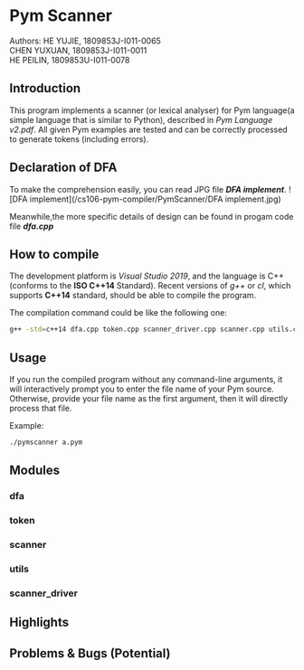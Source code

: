 # Pym Scanner
Authors:
HE YUJIE, 1809853J-I011-0065  
CHEN YUXUAN, 1809853J-I011-0011  
HE PEILIN, 1809853U-I011-0078

## Introduction
This program implements a scanner (or lexical analyser) for Pym language(a simple language that is similar to Python), described in *Pym Language v2.pdf*. All given Pym examples are tested and can be correctly processed to generate tokens (including errors).

## Declaration of DFA
To make the comprehension easily, you can read JPG file ***DFA implement***. 
![DFA implement](/cs106-pym-compiler/PymScanner/DFA implement.jpg)

Meanwhile,the more specific details of design can be found in progam code file ***dfa.cpp*** 

## How to compile
The development platform is *Visual Studio 2019*, and the language is C++ (conforms to the **ISO C++14** Standard). Recent versions of *g++* or *cl*, which supports **C++14** standard, should be able to compile the program.

The compilation command could be like the following one:
```sh
g++ -std=c++14 dfa.cpp token.cpp scanner_driver.cpp scanner.cpp utils.cpp -o pymscanner
```

## Usage
If you run the compiled program without any command-line arguments, it will interactively prompt you to enter the file name of your Pym source. Otherwise, provide your file name as the first argument, then it will directly process that file.

Example:
```sh
./pymscanner a.pym
```

## Modules
### dfa

### token

### scanner

### utils

### scanner_driver

## Highlights

## Problems & Bugs (Potential)

